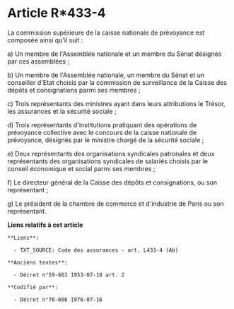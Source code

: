 # Article R*433-4

La commission supérieure de la caisse nationale de prévoyance est composée ainsi qu'il suit :

a) Un membre de l'Assemblée nationale et un membre du Sénat désignés par ces assemblées ;

b) Un membre de l'Assemblée nationale, un membre du Sénat et un conseiller d'Etat choisis par la commission de surveillance
de la Caisse des dépôts et consignations parmi ses membres ;

c) Trois représentants des ministres ayant dans leurs attributions le Trésor, les assurances et la sécurité sociale ;

d) Trois représentants d'institutions pratiquant des opérations de prévoyance collective avec le concours de la caisse
nationale de prévoyance, désignés par le ministre chargé de la sécurité sociale ;

e) Deux représentants des organisations syndicales patronales et deux représentants des organisations syndicales de salariés
choisis par le conseil économique et social parmi ses membres ;

f) Le directeur général de la Caisse des dépôts et consignations, ou son représentant ;

g) Le président de la chambre de commerce et d'industrie de Paris ou son représentant.

**Liens relatifs à cet article**

	**Liens**:

	  - TXT_SOURCE: Code des assurances - art. L433-4 (Ab)

	**Anciens textes**:

	  - Décret n°59-663 1953-07-18 art. 2

	**Codifié par**:

	  - Décret n°76-666 1976-07-16
